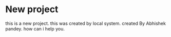 # New project

this is a new project. this was created by local system.
created By Abhishek pandey.
how can i help you.